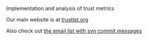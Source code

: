 Implementation and analysis of trust metrics

Our main website is at [trustlet.org](http://trustlet.org)


Also check out [the email list with svn commit messages](http://groups.google.com/group/trust-metrics-svn)